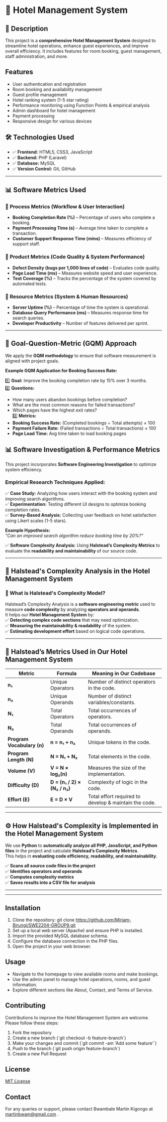 # 🏨 Hotel Management System

## 📌 Description
This project is a **comprehensive Hotel Management System** designed to streamline hotel operations, enhance guest experiences, and improve overall efficiency. It includes features for room booking, guest management, staff administration, and more.

## Features
- User authentication and registration
- Room booking and availability management
- Guest profile management
- Hotel ranking system (1-5 star rating)   
- Performance monitoring using Function Points & empirical analysis
- Admin dashboard for hotel management
- Payment processing
- Responsive design for various devices

## 🛠 Technologies Used  
- ✅ **Frontend:** HTML5, CSS3, JavaScript  
- ✅ **Backend:** PHP (Laravel)  
- ✅ **Database:** MySQL  
- ✅ **Version Control:** Git, GitHub

---

## 📊 Software Metrics Used  

### 🔹 **Process Metrics (Workflow & User Interaction)**  
- **Booking Completion Rate (%)** – Percentage of users who complete a booking.  
- **Payment Processing Time (s)** – Average time taken to complete a transaction.  
- **Customer Support Response Time (mins)** – Measures efficiency of support staff.  

### 🔹 **Product Metrics (Code Quality & System Performance)**  
- **Defect Density (bugs per 1,000 lines of code)** – Evaluates code quality.  
- **Page Load Time (ms)** – Measures website speed and user experience.  
- **Test Coverage (%)** – Tracks the percentage of the system covered by automated tests.  

### 🔹 **Resource Metrics (System & Human Resources)**  
- **Server Uptime (%)** – Percentage of time the system is operational.  
- **Database Query Performance (ms)** – Measures response time for search queries.  
- **Developer Productivity** – Number of features delivered per sprint.  

---

## 🎯 Goal-Question-Metric (GQM) Approach  

We apply the **GQM methodology** to ensure that software measurement is aligned with project goals.  

**Example GQM Application for Booking Success Rate:**  

1️⃣ **Goal:** Improve the booking completion rate by 15% over 3 months.  
2️⃣ **Questions:**  
   - How many users abandon bookings before completion?  
   - What are the most common reasons for failed transactions?  
   - Which pages have the highest exit rates?  
3️⃣ **Metrics:**  
   - **Booking Success Rate:** (Completed bookings ÷ Total attempts) × 100  
   - **Payment Failure Rate:** (Failed transactions ÷ Total transactions) × 100  
   - **Page Load Time:** Avg time taken to load booking pages

## 📊 Software Investigation & Performance Metrics  

This project incorporates **Software Engineering Investigation** to optimize system efficiency.  

### **Empirical Research Techniques Applied:**  
✅ **Case Study:** Analyzing how users interact with the booking system and improving search algorithms.  
✅ **Experimentation:** Testing different UI designs to optimize booking completion rates.  
✅ **Survey-Based Analysis:** Collecting user feedback on hotel satisfaction using Likert scales (1-5 stars).  

**Example Hypothesis:**  
_"Can an improved search algorithm reduce booking time by 20%?"_ 

✅ **Software Complexity Analysis:** Using **Halstead’s Complexity Metrics** to evaluate the **readability and maintainability** of our source code.  

---

## 📜 **Halstead's Complexity Analysis in the Hotel Management System**  

### **🔹 What is Halstead's Complexity Model?**  
Halstead’s Complexity Analysis is a **software engineering metric** used to measure **code complexity** by analyzing **operators and operands**.  
It helps our **Hotel Management System** by:  
✅ **Detecting complex code sections** that may need optimization.  
✅ **Measuring the maintainability & readability** of the system.  
✅ **Estimating development effort** based on logical code operations.  

---

## 📏 **Halstead’s Metrics Used in Our Hotel Management System**  
| **Metric** | **Formula** | **Meaning in Our Codebase** |
|------------|------------|---------------------------|
| **n₁** | Unique Operators | Number of distinct operators in the code. |
| **n₂** | Unique Operands | Number of distinct variables/constants. |
| **N₁** | Total Operators | Total occurrences of operators. |
| **N₂** | Total Operands | Total occurrences of operands. |
| **Program Vocabulary (n)** | **n = n₁ + n₂** | Unique tokens in the code. |
| **Program Length (N)** | **N = N₁ + N₂** | Total elements in the code. |
| **Volume (V)** | **V = N × log₂(n)** | Measures the size of the implementation. |
| **Difficulty (D)** | **D = (n₁ / 2) × (N₂ / n₂)** | Complexity of logic in the code. |
| **Effort (E)** | **E = D × V** | Total effort required to develop & maintain the code. |

---

## **⚙️ How Halstead's Complexity is Implemented in the Hotel Management System**  

We use **Python** to **automatically analyze all PHP, JavaScript, and Python files** in the project and calculate **Halstead’s Complexity Metrics**.  
This helps in **evaluating code efficiency, readability, and maintainability**.  

✅ **Scans all source code files in the project**  
✅ **Identifies operators and operands**  
✅ **Computes complexity metrics**  
✅ **Saves results into a CSV file for analysis**  

---

---

## Installation
1. Clone the repository:
   git clone https://github.com/Miriam-Birungi/SWE2204-GROUP9.git
2. Set up a local web server (Apache) and ensure PHP is installed.
3. Import the provided MySQL database schema.
4. Configure the database connection in the PHP files.
5. Open the project in your web browser.

## Usage
- Navigate to the homepage to view available rooms and make bookings.
- Use the admin panel to manage hotel operations, rooms, and guest information.
- Explore different sections like About, Contact, and Terms of Service.

## Contributing
Contributions to improve the Hotel Management System are welcome. Please follow these steps:
1. Fork the repository
2. Create a new branch (\`git checkout -b feature-branch\`)
3. Make your changes and commit (\`git commit -am 'Add some feature'\`)
4. Push to the branch (\`git push origin feature-branch\`)
5. Create a new Pull Request

## License
[MIT License](https://opensource.org/licenses/MIT)

## Contact
For any queries or support, please contact Bwambale Martin Kigongo at martinbwam@gmail.com .
